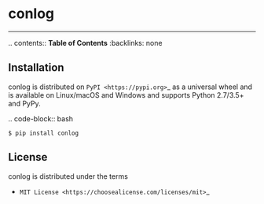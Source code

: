 conlog
======

-----

.. contents:: **Table of Contents**
    :backlinks: none

Installation
------------

conlog is distributed on `PyPI <https://pypi.org>`_ as a universal
wheel and is available on Linux/macOS and Windows and supports
Python 2.7/3.5+ and PyPy.

.. code-block:: bash

    $ pip install conlog

License
-------

conlog is distributed under the terms 

- `MIT License <https://choosealicense.com/licenses/mit>`_ 
 